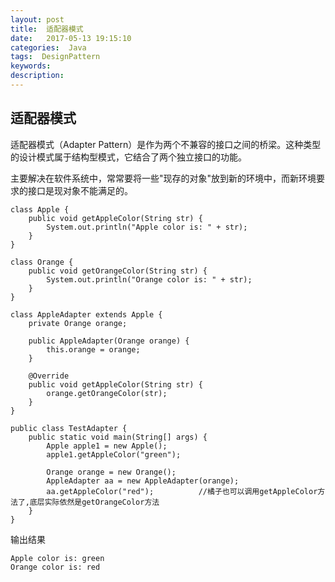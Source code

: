 ```yaml
---
layout: post
title:  适配器模式
date:   2017-05-13 19:15:10
categories:  Java
tags:  DesignPattern
keywords: 
description:         
---
```

## 适配器模式
适配器模式（Adapter Pattern）是作为两个不兼容的接口之间的桥梁。这种类型的设计模式属于结构型模式，它结合了两个独立接口的功能。

主要解决在软件系统中，常常要将一些"现存的对象"放到新的环境中，而新环境要求的接口是现对象不能满足的。
```
class Apple {
    public void getAppleColor(String str) {
        System.out.println("Apple color is: " + str);
    }
}

class Orange {
    public void getOrangeColor(String str) {
        System.out.println("Orange color is: " + str);
    }
}
```
```
class AppleAdapter extends Apple {
    private Orange orange;

    public AppleAdapter(Orange orange) {
        this.orange = orange;
    }

    @Override
    public void getAppleColor(String str) {
        orange.getOrangeColor(str);
    }
}
```
```
public class TestAdapter {
    public static void main(String[] args) {
        Apple apple1 = new Apple();
        apple1.getAppleColor("green");

        Orange orange = new Orange();
        AppleAdapter aa = new AppleAdapter(orange);
        aa.getAppleColor("red");          //橘子也可以调用getAppleColor方法了,底层实际依然是getOrangeColor方法
    }
}
```
输出结果
```
Apple color is: green
Orange color is: red
```
